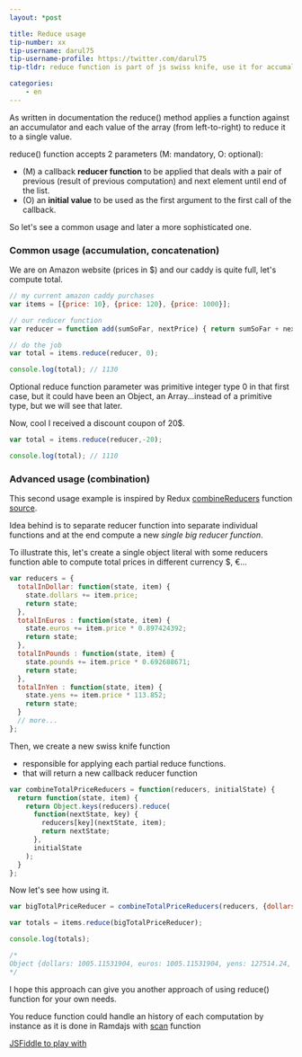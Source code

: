```yaml
---
layout: *post

title: Reduce usage
tip-number: xx
tip-username: darul75
tip-username-profile: https://twitter.com/darul75
tip-tldr: reduce function is part of js swiss knife, use it for accumalation, concatenation or as a reducer powerful function

categories:
    - en
---
```


As written in documentation the reduce() method applies a function against an accumulator and each value of the array (from left-to-right) 
to reduce it to a single value.

reduce() function accepts 2 parameters (M: mandatory, O: optional):

- (M) a callback **reducer function** to be applied that deals with a pair of previous (result of previous computation) and next element until end of the list.
- (O) an **initial value** to be used as the first argument to the first call of the callback.

So let's see a common usage and later a more sophisticated one.

### Common usage (accumulation, concatenation)

We are on Amazon website (prices in $) and our caddy is quite full, let's compute total.

```javascript
// my current amazon caddy purchases
var items = [{price: 10}, {price: 120}, {price: 1000}];

// our reducer function
var reducer = function add(sumSoFar, nextPrice) { return sumSoFar + nextPrice.price; };

// do the job
var total = items.reduce(reducer, 0);

console.log(total); // 1130
```

Optional reduce function parameter was primitive integer type 0 in that first case, but it could have been an Object, an Array...instead of a primitive type,
but we will see that later.

Now, cool I received a discount coupon of 20$.

```javascript
var total = items.reduce(reducer,-20);

console.log(total); // 1110
```

### Advanced usage (combination)

This second usage example is inspired by Redux [combineReducers](http://redux.js.org/docs/api/combineReducers.html) function [source](https://github.com/reactjs/redux/blob/master/src/combineReducers.js#L93).

Idea behind is to separate reducer function into separate individual functions and at the end compute a new *single big reducer function*. 

To illustrate this, let's create a single object literal with some reducers function able to compute total prices in different currency $, €...

```javascript
var reducers = {
  totalInDollar: function(state, item) {
    state.dollars += item.price;
    return state;
  },
  totalInEuros : function(state, item) {
    state.euros += item.price * 0.897424392;
    return state;
  },
  totalInPounds : function(state, item) {
    state.pounds += item.price * 0.692688671;
    return state;
  },
  totalInYen : function(state, item) {
    state.yens += item.price * 113.852;
    return state;
  }
  // more...
};
```

Then, we create a new swiss knife function 

- responsible for applying each partial reduce functions.
- that will return a new callback reducer function

```javascript
var combineTotalPriceReducers = function(reducers, initialState) {
  return function(state, item) {
    return Object.keys(reducers).reduce(
      function(nextState, key) {
        reducers[key](nextState, item);
        return nextState;
      },
      initialState
    );
  }
};
```

Now let's see how using it.

```javascript
var bigTotalPriceReducer = combineTotalPriceReducers(reducers, {dollars: 0, euros:0, yens: 0, pounds: 0});

var totals = items.reduce(bigTotalPriceReducer);

console.log(totals);

/*
Object {dollars: 1005.11531904, euros: 1005.11531904, yens: 127514.24, pounds: 775.81131152}
*/
```

I hope this approach can give you another approach of using reduce() function for your own needs.

You reduce function could handle an history of each computation by instance as it is done in Ramdajs with [scan](http://ramdajs.com/docs/#scan) function

[JSFiddle to play with](https://jsfiddle.net/darul75/81tgt0cd/)




